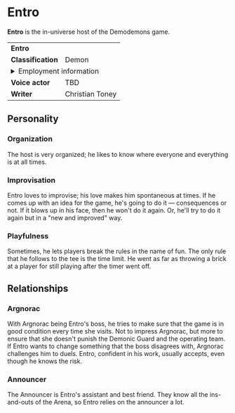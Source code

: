 # Entro
**Entro** is the in-universe host of the Demodemons game.

<table>
  <tbody>
    <tr>
      <td colspan="2">
        <b>Entro</b>
      </td>
    </tr>
    <tr>
      <td>
        <b>Classification</b>
      </td>
      <td>Demon</td>
    </tr>
    <tr>
      <td colspan="2">
        <details>
          <summary>Employment information</summary>
          <table>
            <tbody>
              <tr>
                <td>
                  <b>Affiliation</b>
                </td>
                <td>
                  <b>Underworld:</b><br />
                  Demonic Guard
                </td>
              </tr>
              <tr>
                <td>
                  <b>Title</b>
                </td>
                <td>
                  Host, <i>Demodemons</i>
                </td>
              </tr>
              <tr>
                <td>
                  <b>Boss</b>
                </td>
                <td>Argnorac</td>
              </tr>
            </tbody>
          </table>
        </details>
      </td>
    </tr>
    <tr>
      <td>
        <b>Voice actor</b>
      </td>
      <td>TBD</td>
    </tr>
    <tr>
      <td>
        <b>Writer</b>
      </td>
      <td>Christian Toney</td>
    </tr>
  </tbody>
<table>

## Personality
### Organization
The host is very organized; he likes to know where everyone and everything is at all times. 

### Improvisation
Entro loves to improvise; his love makes him spontaneous at times. If he comes up with an idea for the game, he's going to do it — consequences or not. If it blows up in his face, then he won't do it again. Or, he'll try to do it again but in a "new and improved" way. 

### Playfulness
Sometimes, he lets players break the rules in the name of fun. The only rule that he follows to the tee is the time limit. He went as far as throwing a brick at a player for still playing after the timer went off.

## Relationships
### Argnorac
With Argnorac being Entro's boss, he tries to make sure that the game is in good condition every time she visits. Not to impress Argnorac, but more to ensure that she doesn't punish the Demonic Guard and the operating team. If Entro wants to change something that the boss disagrees with, Argnorac challenges him to duels. Entro, confident in his work, usually accepts, even though he knows the risk. 

### Announcer
The Announcer is Entro's assistant and best friend. They know all the ins-and-outs of the Arena, so Entro relies on the announcer a lot.